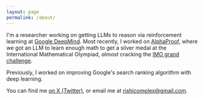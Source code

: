 ```yaml
---
layout: page
permalink: /about/
---
```


I'm a researcher working on getting LLMs to reason via reinforcement learning at [Google DeepMind](https://deepmind.google/). Most recently, I worked on [AlphaProof](https://deepmind.google/discover/blog/ai-solves-imo-problems-at-silver-medal-level/), where we got an LLM to learn enough math to get a silver medal at the International Mathematical Olympiad, _almost_ cracking the [IMO grand challenge](https://imo-grand-challenge.github.io/).

Previously, I worked on improving Google's search ranking algorithm with deep learning.

You can find me [on X (Twitter)](https://x.com/rishicomplex), or email me at [rishicomplex@gmail.com](mailto:rishicomplex@gmail.com).
